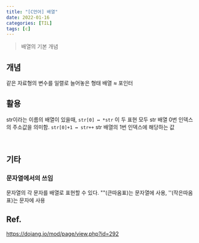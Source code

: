 ```yaml
---
title: "[C언어] 배열"
date: 2022-01-16
categories: [TIL]
tags: [c]
---
```

>배열의 기본 개념

## 개념
같은 자료형의 변수를 일렬로 늘어놓은 형태
배열 ≈  포인터

## 활용
str이라는 이름의 배열이 있을때,
`str[0] ↔ *str`
이 두 표현 모두 str 배열 0번 인덱스의 주소값을 의미함.
`str[0]+1 ↔ str++`
str 배열의 1번 인덱스에 해당하는 값

<br>

## 기타
### 문자열에서의 쓰임
문자열의 각 문자를 배열로 표현할 수 있다.
""(큰따옴표)는 문자열에 사용, ''(작은따옴표)는 문자에 사용


## Ref.
<https://dojang.io/mod/page/view.php?id=292>